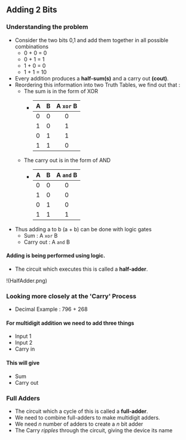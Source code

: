 ## Adding 2 Bits
### Understanding the problem
- Consider the two bits 0,1 and add them together in all possible combinations
    - 0 + 0 = 0
    - 0 + 1 = 1
    - 1 + 0 = 0
    - 1 + 1 = 10
- Every addition produces a **half-sum(s)** and a carry out **(cout)**.
- Reordering this information into two Truth Tables, we find out that :
    - The sum is in the form of XOR
        - | A | B |A `xor` B|
            |-|-|:-------:|
            | 0 | 0 | 0 |
            | 1 | 0 | 1 |
            | 0 | 1 | 1 |
            | 1 | 1 | 0 |
    - The carry out is in the form of AND
        - | A | B |A `and` B|
            |-|-|:-------:|
            | 0 | 0 | 0 |
            | 1 | 0 | 0 |
            | 0 | 1 | 0 |
            | 1 | 1 | 1 |
- Thus adding a to b (a + b) can be done with logic gates
    - Sum : A `xor` B
    - Carry out : A `and` B
#### Adding is being performed using logic.
- The circuit which executes this is called a **half-adder**.

!(HalfAdder.png)

### Looking more closely at the 'Carry' Process
- Decimal Example : 796 + 268

#### For multidigit addition we need to add three things 
- Input 1
- Input 2 
- Carry in
#### This will give 
- Sum
- Carry out

### Full Adders
- The circuit which a cycle of this is called a **full-adder**.
- We need to combine full-adders to make multidigit adders.
- We need *n* number of adders to create a *n* bit adder
- The Carry *ripples* through the circuit, giving the device its name